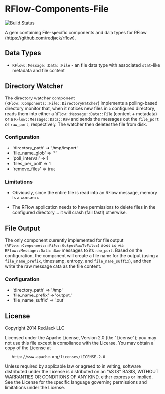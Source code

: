 # RFlow-Components-File

[![Build Status](https://travis-ci.org/redjack/rflow-components-file.png?branch=master)](https://travis-ci.org/redjack/rflow-components-file)

A gem containing File-specific components and data types for RFlow
(https://github.com/redjack/rflow).

## Data Types

* `RFlow::Message::Data::File` - an file data type with associated
  `stat`-like metadata and file content

## Directory Watcher

The directory watcher component
(`RFlow::Components::File::DirectoryWatcher`) implements a
polling-based directory monitor that, when it notices new files in a
configured directory, reads them into either a
`RFlow::Message::Data::File` (content + metadata) or a
`RFlow::Message::Data::Raw` and sends the messages out the `file_port`
or `raw_port`, respectively.  The watcher then deletes the file from disk.

### Configuration

* 'directory_path'  => '/tmp/import'
* 'file_name_glob'  => '*'
* 'poll_interval'   => 1
* 'files_per_poll'  => 1
* 'remove_files'    => true

### Limitations

* Obviously, since the entire file is read into an RFlow message,
  memory is a concern.

* The RFlow application needs to have permissions to delete files in
  the configured directory ... it will crash (fail fast!) otherwise.

## File Output

The only component currently implemented for file output
(`RFlow::Components::File::OutputRawToFiles`) does so via
`RFlow::Message::Data::Raw` messages to its `raw_port`. Based on the
configuration, the component will create a file name for the output
(using a `file_name_prefix`, timestamp, entropy, and
`file_name_suffix`), and then write the raw message data as the file
content.

### Configuration

* 'directory_path'  => '/tmp'
* 'file_name_prefix' => 'output.'
* 'file_name_suffix' => '.out'

## License

   Copyright 2014 RedJack LLC

   Licensed under the Apache License, Version 2.0 (the "License");
   you may not use this file except in compliance with the License.
   You may obtain a copy of the License at

       http://www.apache.org/licenses/LICENSE-2.0

   Unless required by applicable law or agreed to in writing, software
   distributed under the License is distributed on an "AS IS" BASIS,
   WITHOUT WARRANTIES OR CONDITIONS OF ANY KIND, either express or implied.
   See the License for the specific language governing permissions and
   limitations under the License.
